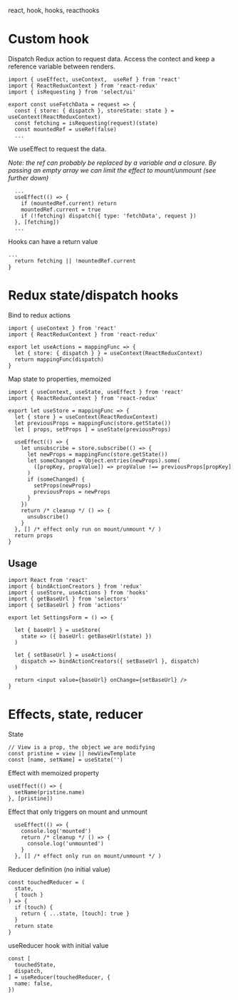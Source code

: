 react, hook, hooks, reacthooks

# Custom hook

Dispatch Redux action to request data. Access the contect and keep a reference variable between renders.

    import { useEffect, useContext,  useRef } from 'react'
    import { ReactReduxContext } from 'react-redux'
    import { isRequesting } from 'select/ui'

    export const useFetchData = request => {
      const { store: { dispatch }, storeState: state } = useContext(ReactReduxContext)
      const fetching = isRequesting(request)(state)
      const mountedRef = useRef(false)
      ...

We useEffect to request the data.

*Note: the ref can probably be replaced by a variable and a closure. By passing an empty array we can limit the effect to mount/unmount (see further down)*

      ...
      useEffect(() => {
        if (mountedRef.current) return
        mountedRef.current = true
        if (!fetching) dispatch({ type: 'fetchData', request })
      }, [fetching])
      ...
      
Hooks can have a return value

    ...
      return fetching || !mountedRef.current
    }

# Redux state/dispatch hooks

Bind to redux actions

    import { useContext } from 'react'
    import { ReactReduxContext } from 'react-redux'

    export let useActions = mappingFunc => {
      let { store: { dispatch } } = useContext(ReactReduxContext)
      return mappingFunc(dispatch)
    }

Map state to properties, memoized

    import { useContext, useState, useEffect } from 'react'
    import { ReactReduxContext } from 'react-redux'

    export let useStore = mappingFunc => {
      let { store } = useContext(ReactReduxContext)
      let previousProps = mappingFunc(store.getState())
      let [ props, setProps ] = useState(previousProps)

      useEffect(() => {
        let unsubscribe = store.subscribe(() => {
          let newProps = mappingFunc(store.getState())
          let someChanged = Object.entries(newProps).some(
            ([propKey, propValue]) => propValue !== previousProps[propKey]
          )
          if (someChanged) {
            setProps(newProps)
            previousProps = newProps
          }
        })
        return /* cleanup */ () => {
          unsubscribe()
        }
      }, [] /* effect only run on mount/unmount */ )
      return props
    }

## Usage

    import React from 'react'
    import { bindActionCreators } from 'redux'
    import { useStore, useActions } from 'hooks'
    import { getBaseUrl } from 'selectors'
    import { setBaseUrl } from 'actions'

    export let SettingsForm = () => {

      let { baseUrl } = useStore(
        state => ({ baseUrl: getBaseUrl(state) })
      )

      let { setBaseUrl } = useActions(
        dispatch => bindActionCreators({ setBaseUrl }, dispatch)
      )

      return <input value={baseUrl} onChange={setBaseUrl} />
    }

# Effects, state, reducer

State

    // View is a prop, the object we are modifying
    const pristine = view || newViewTemplate
    const [name, setName] = useState('')

Effect with memoized property

    useEffect(() => {
      setName(pristine.name)
    }, [pristine])
    
Effect that only triggers on mount and unmount

      useEffect(() => {
        console.log('mounted')
        return /* cleanup */ () => {
          console.log('unmounted')
        }
      }, [] /* effect only run on mount/unmount */ )

Reducer definition (no initial value)

    const touchedReducer = (
      state,
      { touch }
    ) => {
      if (touch) {
        return { ...state, [touch]: true }
      }
      return state
    }

useReducer hook with initial value

    const [
      touchedState,
      dispatch,
    ] = useReducer(touchedReducer, {
      name: false,
    })
